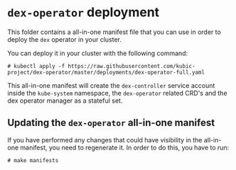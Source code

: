 # `dex-operator` deployment

This folder contains a all-in-one manifest file that you can use in order to deploy the `dex`
operator in your cluster.

You can deploy it in your cluster with the following command:

```
# kubectl apply -f https://raw.githubusercontent.com/kubic-project/dex-operator/master/deployments/dex-operator-full.yaml
```

This all-in-one manifest will create the `dex-controller` service account inside the `kube-system`
namespace, the `dex-operator` related CRD's and the dex operator manager as a stateful set.

## Updating the `dex-operator` all-in-one manifest

If you have performed any changes that could have visibility in the all-in-one manifest, you need
to regenerate it. In order to do this, you have to run:

```
# make manifests
```
